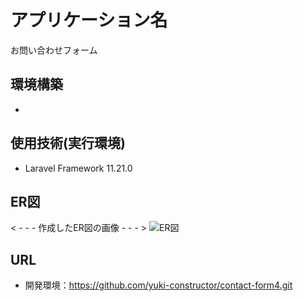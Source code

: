 # アプリケーション名
お問い合わせフォーム


## 環境構築
- 

## 使用技術(実行環境)
- Laravel Framework 11.21.0

## ER図
< - - - 作成したER図の画像 - - - >
![ER図](https://github.com/user-attachments/assets/f64c5674-6d4e-445c-aaad-93b042ec3cd8)

## URL
- 開発環境：https://github.com/yuki-constructor/contact-form4.git








